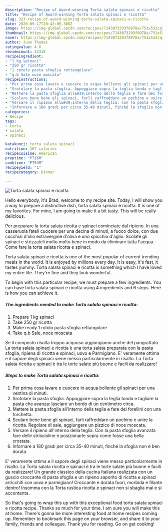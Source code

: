 ```yaml
---
description: "Recipe of Award-winning Torta salata spinaci e ricotta"
title: "Recipe of Award-winning Torta salata spinaci e ricotta"
slug: 323-recipe-of-award-winning-torta-salata-spinaci-e-ricotta
date: 2020-09-17T20:42:09.306Z
image: https://img-global.cpcdn.com/recipes/7143073293f8978a/751x532cq70/torta-salata-spinaci-e-ricotta-recipe-main-photo.jpg
thumbnail: https://img-global.cpcdn.com/recipes/7143073293f8978a/751x532cq70/torta-salata-spinaci-e-ricotta-recipe-main-photo.jpg
cover: https://img-global.cpcdn.com/recipes/7143073293f8978a/751x532cq70/torta-salata-spinaci-e-ricotta-recipe-main-photo.jpg
author: Juan Thomas
ratingvalue: 4.6
reviewcount: 22318
recipeingredient:
- "1 kg spinaci"
- "250 gr ricotta"
- "1 rotolo pasta sfoglia rettangolare"
- "q.b Sale noce moscata"
recipeinstructions:
- "Per prima cosa lavare e cuocere in acqua bollente gli spinaci per una ventina di minuti."
- "Srotolare la pasta sfoglia. Appoggiare sopra la teglia tonda e tagliare la pasta che avanza: lasciare un bordo di un centimetro circa."
- "Mettere la pasta sfoglia all&#39;interno della teglia e fare dei forellini con una forchetta."
- "Scolare bene bene gli spinaci, farli raffreddare un pochino e unire la ricotta. Regolare di sale, aggiungere un pizzico di noce moscata."
- "Versare il ripieno all&#39;interno della teglia. Con la pasta sfoglia avanzata fare delle striscioline e posizionarle sopra come fosse una bella crostata."
- "Infornare a 180 gradi per circa 35-40 minuti, finché la sfoglia non è ben dorata."
categories:
- Recipe
tags:
- torta
- salata
- spinaci

katakunci: torta salata spinaci 
nutrition: 167 calories
recipecuisine: American
preptime: "PT16M"
cooktime: "PT53M"
recipeyield: "1"
recipecategory: Dinner

---
```



![Torta salata spinaci e ricotta](https://img-global.cpcdn.com/recipes/7143073293f8978a/751x532cq70/torta-salata-spinaci-e-ricotta-recipe-main-photo.jpg)

Hello everybody, it's Brad, welcome to my recipe site. Today, I will show you a way to prepare a distinctive dish, torta salata spinaci e ricotta. It is one of my favorites. For mine, I am going to make it a bit tasty. This will be really delicious.

Per preparare la torta salata ricotta e spinaci cominciate dal ripieno. In una casseruola fateli cuocere per una decina di minuti, a fuoco dolce, con due cucchiai d&#39;olio extravergine d&#39;oliva e uno spicchio d&#39;aglio. Scolate gli spinaci e strizzateli molto molto bene in modo da eliminare tutta l&#39;acqua. Come fare la torta salata ricotta e spinaci.

Torta salata spinaci e ricotta is one of the most popular of current trending meals in the world. It is enjoyed by millions every day. It is easy, it's fast, it tastes yummy. Torta salata spinaci e ricotta is something which I have loved my entire life. They're fine and they look wonderful.


To begin with this particular recipe, we must prepare a few ingredients. You can have torta salata spinaci e ricotta using 4 ingredients and 6 steps. Here is how you can achieve it.

<!--inarticleads1-->

##### The ingredients needed to make Torta salata spinaci e ricotta:

1. Prepare 1 kg spinaci
1. Take 250 gr ricotta
1. Make ready 1 rotolo pasta sfoglia rettangolare
1. Take q.b Sale, noce moscata


Se il composto risulta troppo acquoso aggiungiamo anche del pangrattato. La torta salata spinaci e ricotta è una torta salata preparata con la pasta sfoglia, ripiena di ricotta e spinaci, uovo e Parmigiano. E&#39; veramente ottima e il sapore degli spinaci viene messo particolarmente in risalto. La Torta salata ricotta e spinaci è tra le torte salate più buone e facili da realizzare! 

<!--inarticleads2-->

##### Steps to make Torta salata spinaci e ricotta:

1. Per prima cosa lavare e cuocere in acqua bollente gli spinaci per una ventina di minuti.
1. Srotolare la pasta sfoglia. Appoggiare sopra la teglia tonda e tagliare la pasta che avanza: lasciare un bordo di un centimetro circa.
1. Mettere la pasta sfoglia all&#39;interno della teglia e fare dei forellini con una forchetta.
1. Scolare bene bene gli spinaci, farli raffreddare un pochino e unire la ricotta. Regolare di sale, aggiungere un pizzico di noce moscata.
1. Versare il ripieno all&#39;interno della teglia. Con la pasta sfoglia avanzata fare delle striscioline e posizionarle sopra come fosse una bella crostata.
1. Infornare a 180 gradi per circa 35-40 minuti, finché la sfoglia non è ben dorata.


E&#39; veramente ottima e il sapore degli spinaci viene messo particolarmente in risalto. La Torta salata ricotta e spinaci è tra le torte salate più buone e facili da realizzare! Un grande classico della cucina Italiana realizzata con un guscio croccante di pasta sfoglia e un ripieno saporito di ricotta e spinaci arricchiti con uova e parmigiano! Croccante e dorata fuori, morbida e filante dentro! Insomma con la Torta rustica ricotta e spinaci non si sbaglia mai e si accontenta. 

So that's going to wrap this up with this exceptional food torta salata spinaci e ricotta recipe. Thanks so much for your time. I am sure you will make this at home. There's gonna be more interesting food at home recipes coming up. Remember to bookmark this page on your browser, and share it to your family, friends and colleague. Thank you for reading. Go on get cooking!
